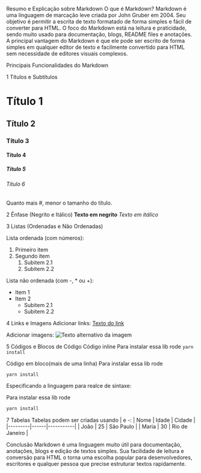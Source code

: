 Resumo e Explicação sobre Markdown
O que é Markdown?
Markdown é uma linguagem de marcação leve criada por John Gruber em 2004. Seu objetivo é permitir a escrita de texto formatado de forma simples e fácil de converter para HTML.
O foco do Markdown está na leitura e praticidade, sendo muito usado para documentação, blogs, README files e anotações.
A principal vantagem do Markdown é que ele pode ser escrito de forma simples em qualquer editor de texto e facilmente convertido para HTML sem necessidade de editores visuais complexos.

Principais Funcionalidades do Markdown

1 Títulos e Subtítulos
# Título 1
## Título 2
### Título 3
#### Título 4
##### Título 5
###### Título 6
Quanto mais #, menor o tamanho do título.

2 Ênfase (Negrito e Itálico)
**Texto em negrito**
*Texto em itálico*

3 Listas (Ordenadas e Não Ordenadas)

Lista ordenada (com números):
1. Primeiro item
2. Segundo item
   1. Subitem 2.1
   2. Subitem 2.2


Lista não ordenada (com -, * ou +):
- Item 1
- Item 2
  - Subitem 2.1
  - Subitem 2.2

4 Links e Imagens
Adicionar links:
[Texto do link](https://exemplo.com)

Adicionar imagens:
![Texto alternativo da imagem](https://exemplo.com/imagem.jpg)

5 Códigos e Blocos de Código
Código inline
Para instalar essa lib rode `yarn install`

Código em bloco(mais de uma linha)
Para instalar essa lib rode 
```
yarn install
```

Especificando a linguagem para realce de sintaxe:

Para instalar essa lib rode 
```bash
yarn install
```






7 Tabelas
Tabelas podem ser criadas usando | e -:
| Nome    | Idade | Cidade     |
|---------|------|-----------|
| João    | 25   | São Paulo |
| Maria   | 30   | Rio de Janeiro |


Conclusão
Markdown é uma linguagem muito útil para documentação, anotações, blogs e edição de textos simples. Sua facilidade de leitura e conversão para HTML o torna uma escolha popular para desenvolvedores, escritores e qualquer pessoa que precise estruturar textos rapidamente.

